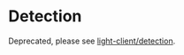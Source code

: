 # Detection

Deprecated, please see [light-client/detection](https://github.com/cometbft/cometbft/blob/v0.37.x/spec/light-client/detection).

